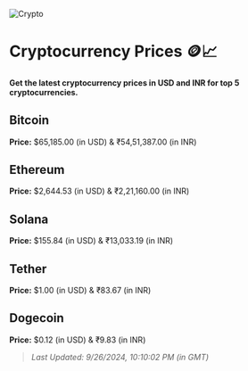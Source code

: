 
![Crypto](https://www.techguide.com.au/wp-content/uploads/2020/11/crypto3.jpeg)

# Cryptocurrency Prices 🪙📈

#### Get the latest cryptocurrency prices in USD and INR for top 5 cryptocurrencies.

## Bitcoin

**Price:** $65,185.00 (in USD) & ₹54,51,387.00 (in INR)

## Ethereum

**Price:** $2,644.53 (in USD) & ₹2,21,160.00 (in INR)

## Solana

**Price:** $155.84 (in USD) & ₹13,033.19 (in INR)

## Tether

**Price:** $1.00 (in USD) & ₹83.67 (in INR)

## Dogecoin

**Price:** $0.12 (in USD) & ₹9.83 (in INR)

> _Last Updated: 9/26/2024, 10:10:02 PM (in GMT)_
